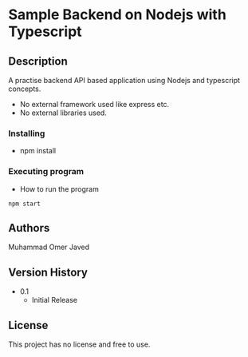 # Sample Backend on Nodejs with Typescript

## Description

A practise backend API based application using Nodejs and typescript concepts. 
* No external framework used like express etc.
* No external libraries used.

### Installing

* npm install

### Executing program

* How to run the program
```
npm start
```

## Authors

Muhammad Omer Javed

## Version History

* 0.1
    * Initial Release

## License

This project has no license and free to use.
